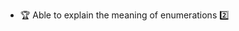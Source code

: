 * <span id="outcome-classes-enumerations-one">:trophy: Able to explain the meaning of enumerations :two:</span>
